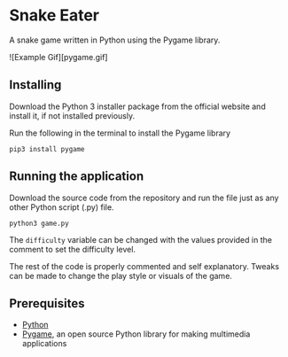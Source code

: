 # Snake Eater
A snake game written in Python using the Pygame library.

![Example Gif][pygame.gif]


## Installing
Download the Python 3 installer package from the official website and install it, if not installed previously.

Run the following in the terminal to install the Pygame library
```
pip3 install pygame
```


## Running the application
Download the source code from the repository and run the file just as any other Python script (.py) file.
```
python3 game.py
```

The `difficulty` variable can be changed with the values provided in the comment to set the difficulty level.

The rest of the code is properly commented and self explanatory. Tweaks can be made to change the play style or visuals of the game.


## Prerequisites
* [Python](https://www.python.org)
* [Pygame](https://www.pygame.org/wiki/GettingStarted), an open source Python library for making multimedia applications
